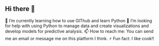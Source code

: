 ## Hi there 👋

<!--
**alexmott/alexmott** is a ✨ _special_ ✨ repository because its `README.md` (this file) appears on your GitHub profile.

Here are some ideas to get you started:

- 🔭 I’m currently working on ...
🌱 I’m currently learning how to use GIThub and learn Python
- 👯 I’m looking to collaborate on ...
🤔 I’m looking for help with using Python to manage data and create visualizations and develop models for predictive analysis.
- 💬 Ask me about ...
📫 How to reach me: You can send me an email or message me on this platform I think.
- 😄 Pronouns: ...
⚡ Fun fact: I like cook!!
-->

🌱 I’m currently learning how to use GIThub and learn Python
🤔 I’m looking for help with using Python to manage data and create visualizations and develop models for predictive analysis.
📫 How to reach me: You can send me an email or message me on this platform I think.
⚡ Fun fact: I like cook!!
